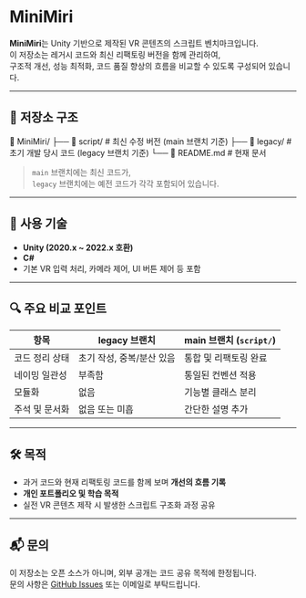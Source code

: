 # MiniMiri

**MiniMiri**는 Unity 기반으로 제작된 VR 콘텐츠의 스크립트 벤치마크입니다.  
이 저장소는 레거시 코드와 최신 리팩토링 버전을 함께 관리하여,  
구조적 개선, 성능 최적화, 코드 품질 향상의 흐름을 비교할 수 있도록 구성되어 있습니다.

---

## 📁 저장소 구조

📁 MiniMiri/
├── 📂 script/     # 최신 수정 버전 (main 브랜치 기준)
├── 📂 legacy/     # 초기 개발 당시 코드 (legacy 브랜치 기준)
└── 📄 README.md   # 현재 문서

> `main` 브랜치에는 최신 코드가,  
> `legacy` 브랜치에는 예전 코드가 각각 포함되어 있습니다.

---

## 📌 사용 기술

- **Unity (2020.x ~ 2022.x 호환)**
- **C#**
- 기본 VR 입력 처리, 카메라 제어, UI 버튼 제어 등 포함

---

## 🔍 주요 비교 포인트

| 항목                | legacy 브랜치         | main 브랜치 (`script/`) |
|---------------------|------------------------|--------------------------|
| 코드 정리 상태      | 초기 작성, 중복/분산 있음 | 통합 및 리팩토링 완료     |
| 네이밍 일관성       | 부족함                 | 통일된 컨벤션 적용       |
| 모듈화              | 없음                  | 기능별 클래스 분리       |
| 주석 및 문서화      | 없음 또는 미흡         | 간단한 설명 추가         |

---

## 🛠️ 목적

- 과거 코드와 현재 리팩토링 코드를 함께 보며 **개선의 흐름 기록**
- **개인 포트폴리오 및 학습 목적**
- 실전 VR 콘텐츠 제작 시 발생한 스크립트 구조화 과정 공유

---

## 📬 문의

이 저장소는 오픈 소스가 아니며, 외부 공개는 코드 공유 목적에 한정됩니다.  
문의 사항은 [GitHub Issues](https://github.com/raccoongod/MiniMiri/issues) 또는 이메일로 부탁드립니다.
